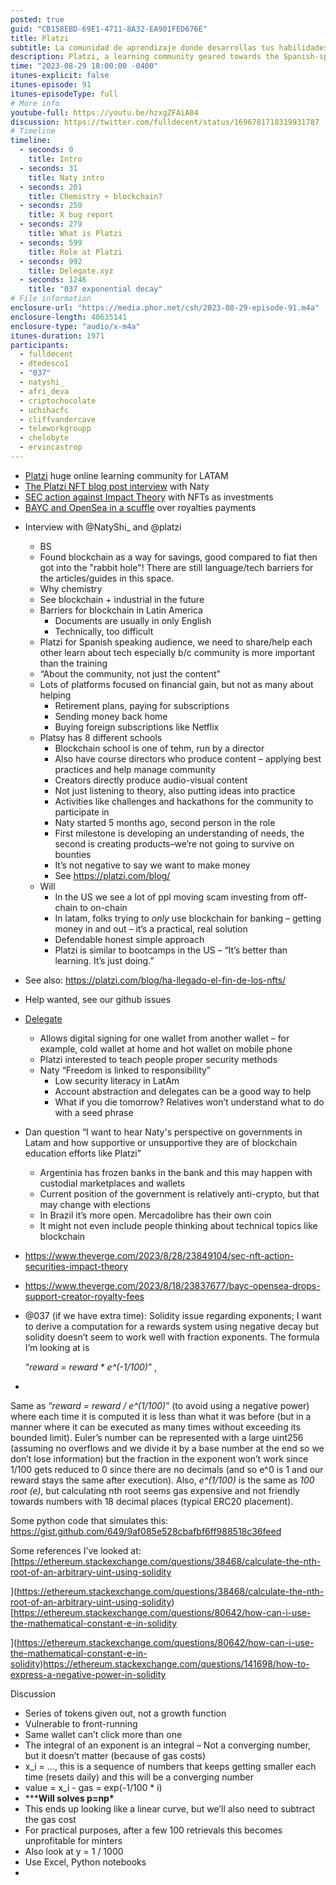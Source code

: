 ```yaml
---
posted: true
guid: "CB158EBD-69E1-4711-8A32-EA901FED676E"
title: Platzi
subtitle: La comunidad de aprendizaje donde desarrollas tus habilidades
description: Platzi, a learning community geared towards the Spanish-speaking audience. Naty, from Platzi, sheds light on the platform's vision, fostering a sense of community beyond mere content delivery. The importance of blockchain in Latin America was underscored, given the tech and language barriers. Platzi, with its eight different schools, emphasizes hands-on experiences like hackathons. The episode also touches on the broader perspective of blockchain's reception in Latin American governments, with countries like Argentina being rather skeptical. Another key highlight is the exploration of a technical Solidity issue about exponential decay presented by @037. The overarching theme emphasizes learning through doing, with a nod to Platzi's impactful role in the tech education space.
time: "2023-08-29 18:00:00 -0400"
itunes-explicit: false
itunes-episode: 91
itunes-episodeType: full
# More info
youtube-full: https://youtu.be/hzxgZFAiA04
discussion: https://twitter.com/fulldecent/status/1696781718319931787
# Timeline
timeline:
  - seconds: 0
    title: Intro
  - seconds: 31
    title: Naty intro
  - seconds: 201
    title: Chemistry + blockchain?
  - seconds: 250
    title: X bug report
  - seconds: 279
    title: What is Platzi
  - seconds: 599
    title: Role at Platzi
  - seconds: 992
    title: Delegate.xyz
  - seconds: 1246
    title: "037 exponential decay"
# File information
enclosure-url: "https://media.phor.net/csh/2023-08-29-episode-91.m4a"
enclosure-length: 40635141
enclosure-type: "audio/x-m4a"
itunes-duration: 1971
participants:
  - fulldecent
  - dtedesco1
  - "037"
  - natyshi_
  - afri_deva
  - criptochocolate
  - uchihacfc
  - cliffvandercave
  - teleworkgroupp
  - chelobyte
  - ervincastrop
---
```


- [Platzi](https://platzi.com) huge online learning community for LATAM
- [The Platzi NFT blog post interview](https://platzi.com/blog/ha-llegado-el-fin-de-los-nfts/) with Naty
- [SEC action against Impact Theory](https://www.sec.gov/news/press-release/2023-163) with NFTs as investments
- [BAYC and OpenSea in a scuffle](https://www.theverge.com/2023/8/18/23837677/bayc-opensea-drops-support-creator-royalty-fees) over royalties payments

<!--end of quick notes-->

- Interview with @NatyShi_ and @platzi

  - BS
  - Found blockchain as a way for savings, good compared to fiat then got into the "rabbit hole"! There are still language/tech barriers for the articles/guides in this space.
  - Why chemistry 
  - See blockchain + industrial in the future
  - Barriers for blockchain in Latin America
    - Documents are usually in only English
    - Technically, too difficult
  - Platzi for Spanish speaking audience, we need to share/help each other learn about tech especially b/c community is more important than the training
  - “About the community, not just the content”
  - Lots of platforms focused on financial gain, but not as many about helping
    - Retirement plans, paying for subscriptions
    - Sending money back home
    - Buying foreign subscriptions like Netflix
  - Platsy has 8 different schools
    - Blockchain school is one of tehm, run by a director
    - Also have course directors who produce content – applying best practices and help manage community
    - Creators directly produce audio-visual content
    - Not just listening to theory, also putting ideas into practice
    - Activities like challenges and hackathons for the community to participate in
    - Naty started 5 months ago, second person in the role
    - First milestone is developing an understanding of needs, the second is creating products–we’re not going to survive on bounties
    - It’s not negative to say we want to make money
    - See https://platzi.com/blog/ 
  - Will
    - In the US we see a lot of ppl moving scam investing from off-chain to on-chain
    - In latam, folks trying to *only* use blockchain for banking – getting money in and out – it’s a practical, real solution
    - Defendable honest simple approach
    - Platzi is similar to bootcamps in the US – “It’s better than learning. It’s just doing.”

- See also: https://platzi.com/blog/ha-llegado-el-fin-de-los-nfts/ 

- Help wanted, see our github issues

- [Delegate](https://delegate.xyz/)

  - Allows digital signing for one wallet from another wallet – for example, cold wallet at home and hot wallet on mobile phone
  - Platzi interested to teach people proper security methods
  - Naty “Freedom is linked to responsibility”
    - Low security literacy in LatAm
    - Account abstraction and delegates can be a good way to help
    - What if you die tomorrow? Relatives won’t understand what to do with a seed phrase

- Dan question “I want to hear Naty's perspective on governments in Latam and how supportive or unsupportive they are of blockchain education efforts like Platzi”

  - Argentinia has frozen banks in the bank and this may happen with custodial marketplaces and wallets
  - Current position of the government is relatively anti-crypto, but that may change with elections
  - In Brazil it’s more open. Mercadolibre has their own coin
  - It might not even include people thinking about technical topics like blockchain

- https://www.theverge.com/2023/8/28/23849104/sec-nft-action-securities-impact-theory 

- https://www.theverge.com/2023/8/18/23837677/bayc-opensea-drops-support-creator-royalty-fees

- @037 (if we have extra time): Solidity issue regarding exponents; I want to derive a computation for a rewards system using negative decay but solidity doesn’t seem to work well with fraction exponents. The formula I’m looking at is 

  “*reward = reward \* e^(-1/100)*” , 

- 

  Same as “*reward = reward / e^(1/100)*” (to avoid using a negative power)
  where each time it is computed it is less than 
  what it was before (but in a manner where it can be executed as many times without exceeding its bounded limit). Euler’s number can be represented with a large uint256 (assuming no overflows and we divide it by a base number at the end so we don’t lose information) but the fraction in the exponent won’t work since 1/100 gets reduced to 0 since there are no decimals (and so e^0 is 1 and our reward stays the same after execution). Also, *e^(1/100)* is the same as *100 root (e)*, but calculating nth root seems gas expensive and not friendly towards numbers with 18 decimal places (typical ERC20 placement). 

  Some python code that simulates this:
  https://gist.github.com/649/9af085e528cbafbf6ff988518c36feed 

  Some references I’ve looked at:
  [https://ethereum.stackexchange.com/questions/38468/calculate-the-nth-root-of-an-arbitrary-uint-using-solidity
  
  ](https://ethereum.stackexchange.com/questions/38468/calculate-the-nth-root-of-an-arbitrary-uint-using-solidity)[https://ethereum.stackexchange.com/questions/80642/how-can-i-use-the-mathematical-constant-e-in-solidity
  
  ](https://ethereum.stackexchange.com/questions/80642/how-can-i-use-the-mathematical-constant-e-in-solidity)https://ethereum.stackexchange.com/questions/141698/how-to-express-a-negative-power-in-solidity

Discussion

- Series of tokens given out, not a growth function
- Vulnerable to front-running
- Same wallet can’t click more than one
- The integral of an exponent is an integral – Not a converging number, but it doesn’t matter (because of gas costs)
- x_i = …, this is a sequence of numbers that keeps getting smaller each time (resets daily) and this will be a converging number 
- value = x_i - gas = exp(-1/100 * i)
- *****Will solves p=np\***
- This ends up looking like a linear curve, but we’ll also need to subtract the gas cost
- For practical purposes, after a few 100 retrievals this becomes unprofitable for minters
- Also look at y = 1 / 1000
- Use Excel, Python notebooks
- 